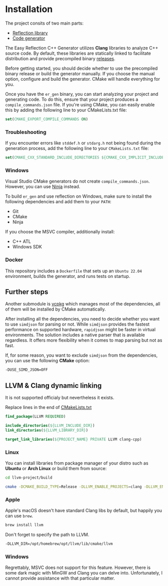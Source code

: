 # Installation

The project consits of two main parts:

- [Reflection library](../library)
- [Code generator](../generator)

The Easy Reflection C++ Generator utilizes **Clang** libraries to analyze C++ source code. By default, these libraries are statically linked to facilitate distribution and provide precompiled binary [releases](https://github.com/chocolacula/easy_reflection_cpp/releases).

Before getting started, you should decide whether to use the precompiled binary release or build the generator manually. If you choose the manual option, configure and build the generator. CMake will handle everything for you.

Once you have the `er_gen` binary, you can start analyzing your project and generating code. To do this, ensure that your project produces a `compile_commands.json` file. If you're using CMake, you can easily enable this by adding the following line to your CMakeLists.txt file:

```cmake
set(CMAKE_EXPORT_COMPILE_COMMANDS ON)
```

### Troubleshooting

If you encounter errors like `stddef.h` or `stdarg.h` not being found during the generation process, add the following line to your `CMakeLists.txt` file:

```cmake
set(CMAKE_CXX_STANDARD_INCLUDE_DIRECTORIES ${CMAKE_CXX_IMPLICIT_INCLUDE_DIRECTORIES})
```

### Windows

Visual Studio CMake generators do not create `compile_commands.json`. However, you can use [Ninja](https://ninja-build.org/) instead.

To build `er_gen` and use reflection on Windows, make sure to install the following dependencies and add them to your `PATH`:

- Git
- CMake
- Ninja

If you choose the MSVC compiler, additionally install:

- C++ ATL
- Windows SDK

### Docker

This repository includes a `Dockerfile` that sets up an `Ubuntu 22.04` environment, builds the generator, and runs tests on startup.

## Further steps

Another submodule is [vcpkg](https://github.com/microsoft/vcpkg) which manages most of the dependencies, all of them will be installed by CMake automatically.

After installing all the dependencies, you need to decide whether you want to use `simdjson` for parsing or not. While `simdjson` provides the fastest performance on supported hardware, `rapidjson` might be faster in virtual environments. The solution includes a native parser that is available regardless. It offers more flexibility when it comes to map parsing but not as fast.

If, for some reason, you want to exclude `simdjson` from the dependencies, you can use the following **CMake** option:

```bash
-DUSE_SIMD_JSON=OFF
```

## LLVM & Clang dynamic linking

It is not supported officialy but nevertheless it exists.

Replace lines in the end of [CMakeLists.txt](../generator/CMakeLists.txt)

```cmake
find_package(LLVM REQUIRED)

include_directories(${LLVM_INCLUDE_DIR})
link_directories(${LLVM_LIBRARY_DIR})

target_link_libraries(${PROJECT_NAME} PRIVATE LLVM clang-cpp)
```

### Linux

You can install libraries from package manager of your distro such as **Ubuntu** or **Arch Linux** or build them from source:

```bash
cd llvm-project/build

cmake -DCMAKE_BUILD_TYPE=Release -DLLVM_ENABLE_PROJECTS=clang -DLLVM_ENABLE_RTTI=ON -DLLVM_LINK_LLVM_DYLIB=ON -DCLANG_LINK_CLANG_DYLIB=ON ../llvm
```

### Apple

Apple's macOS doesn't have standard Clang libs by default, but happily you can use `brew`.

```bash
brew install llvm
```

Don't forget to specify the path to LLVM.

```bash
-DLLVM_DIR=/opt/homebrew/opt/llvm/lib/cmake/llvm
```

### Windows

Regrettably, MSVC does not support for this feature. However, there is some dark magic with MinGW and Clang you can delve into. Unfortunately, I cannot provide assistance with that particular matter.
